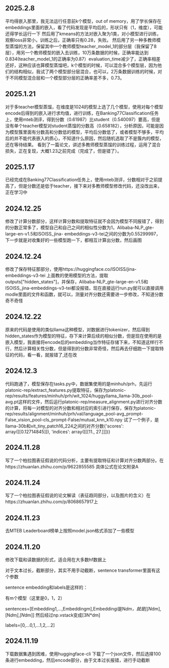 ## 2025.2.8
平均得嵌入那里，我无法运行任意前k个模型，out of memory，用了学长保存在embeddings里面的嵌入，看了代码发现是平均后的，形状只有（1，维度），可能还得学长运行一下
然后用了kmeans的方法对嵌入聚为1类，对小模型进行训练，观察loss非常小，训练之后，正确率只有0.28，失败。
然后用了另一种多教师模型蒸馏的方法，保留其中一个教师模型teacher_model_1的部分层（我保留了8层），用另一个教师模型的嵌入去训练，10万条数据的时候，正确率能达到0.834(teacher_model_1的正确率为0.87）evaluation_time减少了，正确率相差还好，这种应该也算模型蒸馏吧，k个模型的时候，可以混合多个模型层，因为他们的结构相似，我试了两个模型部分层混合，也可以，2万条数据训练的时候，对于不同模型混合层和一个模型部分层的正确率差不多，0.73。
## 2025.1.21
对于多teacher模型蒸馏，在维度是1024的模型上选了几个模型，使用对每个模型encode后得到的嵌入进行求均值，进行训练，在Banking77Classification任务上，使用mteb测评，得到分数（0.61987）比student（0.540097）要高，但是没有单个teacher模型对student蒸馏的分数高（0.658182），分析原因，可能是因为模型簇里面有分数高和分数低的模型，平均后分数低了，或者模型不够多，平均后的并不能代表嵌入的质心，不知道什么原因，然后随机选取了不是簇内的模型，还在等待结果。
看到了一篇论文，讲述多教师模型蒸馏的训练过程，运用了混合损失，正在复现，大概1.23之前完成（完成了，但是错了）。
## 2025.1.17
已经完成在Banking77Classification任务上，使用mteb测评，分数相对于之前提高了，但是分数还是低于teacher，接下来对多教师模型修改代码，还没改出来，正在学习中
## 2024.12.25
  修改了计算分数部分，这样计算分数和提取特征就不会因为模型不同报错了，得到的分数正常多了，模型自己和自己之间的相似性分数为1，Alibaba-NLP_gte-large-en-v1.5和ISOISS_jina-    embeddings-v3-tei之间的分数为0.55299997，下一步就是对收集好的一些模型跑一下，都相互计算出分数，然后画图
## 2024.12.24
  修改了保存特征那部分，使用https://huggingface.co/ISOISS/jina-embeddings-v3-tei 上面教的使用模型的方法，提取outputs["hidden_states"]，并保存，Alibaba-NLP_gte-large-en-v1.5和ISOISS_jina-embeddings-v3-tei都没报错，现在直接运行run.py就可以直接调用modle里面的文件和函数，就可以，测量对齐分数还需要进一步修改，不知道分数奇不奇怪
## 2024.12.22
  原来的代码是使用的类似llama这种模型，对数据进行tokenizer，然后得到hidden_states作为模型的特征，存下来计算后续的相似分数，但是现在使用的是嵌入模型，我直接将encode后的embedding当作特征存储下来，不知道这样行不行，然后计算相关性分数，但是得到的分数非常奇怪，然后再去仔细跑一下提取特征的代码，看一看，就报错了,还在改
## 2024.12.3
  代码跑通了，模型保存在tasks.py中，数据集使用的是minhuh/prh，先运行platonic-rep/extract_features.py提取特征，保存为platonic-rep/results/features/minhuh/prh/wit_1024/huggyllama_llama-30b_pool-avg.pt这样的文件，然后运行platonic-rep/measure_alignment.py进行对齐分数的计算，将每一对模型的对齐分数和相对应的索引进行保存，保存为platonic-rep/results/alignment/minhuh/prh/val/language_pool-avg_prompt-False_vision_pool-cls_prompt-False/mutual_knn_k10.npy
  试了一个例子，是llama-30b和vit_tiny_patch16_224之间的对齐分数{'scores': array([[0.12714845]]), 'indices': array([[[11., 27.]]])}
## 2024.11.28
  写了一个柏拉图表征假说的代码分析，主要有提取特征和计算对齐分数两部分。在https://zhuanlan.zhihu.com/p/9622855585 具体公式在论文附录A
## 2024.11.24
  写了一个柏拉图表征假说的论文解读（表征趋同部分，以及图片的含义）在https://zhuanlan.zhihu.com/p/8068657917上
## 2024.11.23
 去MTEB Leaderboard榜单上按照model.json格式添加了一些模型
## 2024.11.20
 修改下载和读数据的形式，适合用在大多数hf数据上
  
  对于文本过长，截断部分，其实不用手动截断，sentence transformer里面有这个参数
  
  sentence embedding和labels是这样的：
  
  有m个模型（这里是0，1，2）
 
 sentences=[Embedding1,...,Embeddingm],Embeddingi是N*dm，就是[[N*dm],[N*dm],[N*dm]]
  然后经过np.vstack变成[3N*dm]
  
  labels=[0,...0,1,...1,2,...2]
## 2024.11.19 
  下载数据集遇到困难，使用huggingface-cli 下载了一个json文件，然后选择100条进行embedding，然后encode部分，由于文本过长报错，进行手动截断
